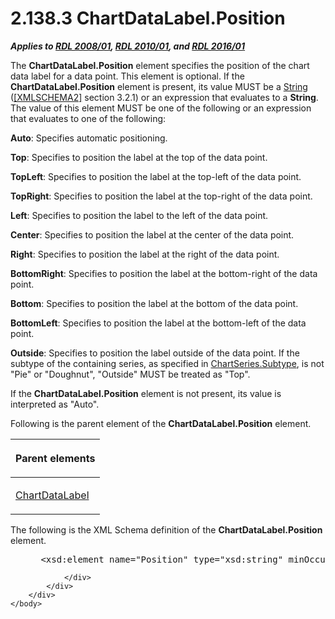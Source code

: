 <html dir="LTR" xmlns:mshelp="http://msdn.microsoft.com/mshelp" xmlns:ddue="http://ddue.schemas.microsoft.com/authoring/2003/5" xmlns:xlink="http://www.w3.org/1999/xlink" xmlns:tool="http://www.microsoft.com/tooltip">
    <head>
        <meta http-equiv="Content-Type" content="text/html; CHARSET=utf-8"></meta>
        <meta name="save" content="history"></meta>
        <title>2.138.3 ChartDataLabel.Position</title>
        <xml>
            <mshelp:toctitle title="2.138.3 ChartDataLabel.Position"></mshelp:toctitle>
            <mshelp:rltitle title="[MS-RDL]: ChartDataLabel.Position"></mshelp:rltitle>
            <mshelp:keyword index="A" term="dedcc81f-893a-4b15-99f4-72a594ca3b7e"></mshelp:keyword>
            <mshelp:attr name="DCSext.ContentType" value="open specification"></mshelp:attr>
            <mshelp:attr name="AssetID" value="dedcc81f-893a-4b15-99f4-72a594ca3b7e"></mshelp:attr>
            <mshelp:attr name="TopicType" value="kbRef"></mshelp:attr>
            <mshelp:attr name="DCSext.Title" value="[MS-RDL]: ChartDataLabel.Position" />
        </xml>
    </head>
    <body>
        <div id="header">
            <h1 class="heading">2.138.3 ChartDataLabel.Position</h1>
        </div>
        <div id="mainSection">
            <div id="mainBody">
                <div id="allHistory" class="saveHistory"></div>
                <div id="sectionSection0" class="section" name="collapseableSection">
                    

<p><b><i>Applies to </i></b><a href="1e855f94-4617-47e4-b89e-0856c6cb420f.md"><b><i>RDL 2008/01</i></b></a><b><i>,
</i></b><a href="3428e690-a348-4ec7-8a6a-8efb42d2cdee.md"><b><i>RDL 2010/01</i></b></a><b><i>,
and </i></b><a href="52ce3983-2bfc-4e72-9359-42aaf5fe4509.md"><b><i>RDL 2016/01</i></b></a></p>

<p>The <b>ChartDataLabel.Position</b> element specifies the
position of the chart data label for a data point. This element is optional. If
the <b>ChartDataLabel.Position</b> element is present, its value MUST be a <a href="1ed81ef3-a683-45e3-aaad-bd2bbe71bc3d.md">String</a> (<a href="https://go.microsoft.com/fwlink/?LinkId=90610">[XMLSCHEMA2]</a> section
3.2.1) or an expression that evaluates to a <b>String</b>. The value of this
element MUST be one of the following or an expression that evaluates to one of
the following:</p>

<p><b>Auto</b>: Specifies automatic positioning.</p>

<p><b>Top</b>: Specifies to position the label at the
top of the data point.</p>

<p><b>TopLeft</b>: Specifies to position the label at
the top-left of the data point.</p>

<p><b>TopRight</b>: Specifies to position the label at
the top-right of the data point.</p>

<p><b>Left</b>: Specifies to position the label to the
left of the data point.</p>

<p><b>Center</b>: Specifies to position the label at the
center of the data point.</p>

<p><b>Right</b>: Specifies to position the label at the
right of the data point.</p>

<p><b>BottomRight</b>: Specifies to position the label
at the bottom-right of the data point.</p>

<p><b>Bottom</b>: Specifies to position the label at the
bottom of the data point.</p>

<p><b>BottomLeft</b>: Specifies to position the label at
the bottom-left of the data point.</p>

<p><b>Outside</b>: Specifies to position the label
outside of the data point. If the subtype of the containing series, as
specified in <a href="4b2b5c6a-16e8-4996-b095-513b2bec5a15.md">ChartSeries.Subtype</a>,
is not &quot;Pie&quot; or &quot;Doughnut&quot;, &quot;Outside&quot; MUST be
treated as &quot;Top&quot;.</p>

<p>If the <b>ChartDataLabel.Position</b> element is not
present, its value is interpreted as &quot;Auto&quot;.</p>

<p>Following is the parent element of the <b>ChartDataLabel.Position</b>
element.</p>

<table>
 <thead>
  <tr>
   <th>
   <p>Parent elements</p>
   </th>
  </tr>
 </thead>
 <tr>
  <td>
  <p><a href="cb4e56a8-c079-4788-a576-cec2510f5b96.md">ChartDataLabel</a></p>
  </td>
 </tr>
</table>

<p>The following is the XML Schema definition of the <b>ChartDataLabel.Position</b>
element.</p>

<dl>
<dd>
<div><pre> &lt;xsd:element name=&quot;Position&quot; type=&quot;xsd:string&quot; minOccurs=&quot;0&quot; /&gt;
</pre></div>
</dd></dl>


                </div>
            </div>
        </div>
    </body>
</html>